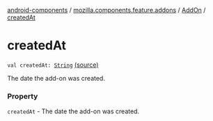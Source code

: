 [android-components](../../index.md) / [mozilla.components.feature.addons](../index.md) / [AddOn](index.md) / [createdAt](./created-at.md)

# createdAt

`val createdAt: `[`String`](https://kotlinlang.org/api/latest/jvm/stdlib/kotlin/-string/index.html) [(source)](https://github.com/mozilla-mobile/android-components/blob/master/components/feature/addons/src/main/java/mozilla/components/feature/addons/AddOn.kt#L42)

The date the add-on was created.

### Property

`createdAt` - The date the add-on was created.